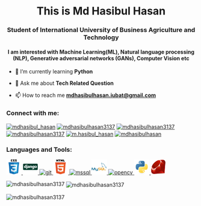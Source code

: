 <h1 align="center">This is Md Hasibul Hasan</h1>
<h3 align="center">Student of International University of Business Agriculture and Technology</h3>
<h4 align="center">I am interested with Machine Learning(ML), Natural language processing (NLP), Generative adversarial networks (GANs), Computer Vision etc</h4>

- 🌱 I’m currently learning **Python**

- 💬 Ask me about **Tech Related Question**

- 📫 How to reach me **mdhasibulhasan.iubat@gmail.com**

<h3 align="left">Connect with me:</h3>
<p align="left">
<a href="https://twitter.com/mdhasibul_hasan" target="blank"><img align="center" src="https://cdn.jsdelivr.net/npm/simple-icons@3.0.1/icons/twitter.svg" alt="mdhasibul_hasan" height="30" width="40" /></a>
<a href="https://linkedin.com/in/mdhasibulhasan3137" target="blank"><img align="center" src="https://cdn.jsdelivr.net/npm/simple-icons@3.0.1/icons/linkedin.svg" alt="mdhasibulhasan3137" height="30" width="40" /></a>
<a href="https://kaggle.com/mdhasibulhasan3137" target="blank"><img align="center" src="https://cdn.jsdelivr.net/npm/simple-icons@3.0.1/icons/kaggle.svg" alt="mdhasibulhasan3137" height="30" width="40" /></a>
<a href="https://fb.com/mdhasibulhasan3137" target="blank"><img align="center" src="https://cdn.jsdelivr.net/npm/simple-icons@3.0.1/icons/facebook.svg" alt="mdhasibulhasan3137" height="30" width="40" /></a>
<a href="https://instagram.com/m.hasibul_hasan" target="blank"><img align="center" src="https://cdn.jsdelivr.net/npm/simple-icons@3.0.1/icons/instagram.svg" alt="m.hasibul_hasan" height="30" width="40" /></a>
<a href="https://www.hackerrank.com/mdhasibulhasan" target="blank"><img align="center" src="https://cdn.jsdelivr.net/npm/simple-icons@3.0.1/icons/hackerrank.svg" alt="mdhasibulhasan" height="30" width="40" /></a>
</p>

<h3 align="left">Languages and Tools:</h3>
<p align="left"> <a href="https://www.w3schools.com/css/" target="_blank"> <img src="https://raw.githubusercontent.com/devicons/devicon/master/icons/css3/css3-original-wordmark.svg" alt="css3" width="40" height="40"/> </a> <a href="https://www.djangoproject.com/" target="_blank"> <img src="https://raw.githubusercontent.com/devicons/devicon/master/icons/django/django-original.svg" alt="django" width="40" height="40"/> </a> <a href="https://git-scm.com/" target="_blank"> <img src="https://www.vectorlogo.zone/logos/git-scm/git-scm-icon.svg" alt="git" width="40" height="40"/> </a> <a href="https://www.w3.org/html/" target="_blank"> <img src="https://raw.githubusercontent.com/devicons/devicon/master/icons/html5/html5-original-wordmark.svg" alt="html5" width="40" height="40"/> </a> <a href="https://www.microsoft.com/en-us/sql-server" target="_blank"> <img src="https://cdn.worldvectorlogo.com/logos/microsoft-sql-server.svg" alt="mssql" width="40" height="40"/> </a> <a href="https://www.mysql.com/" target="_blank"> <img src="https://raw.githubusercontent.com/devicons/devicon/master/icons/mysql/mysql-original-wordmark.svg" alt="mysql" width="40" height="40"/> </a> <a href="https://opencv.org/" target="_blank"> <img src="https://www.vectorlogo.zone/logos/opencv/opencv-icon.svg" alt="opencv" width="40" height="40"/> </a> <a href="https://www.python.org" target="_blank"> <img src="https://raw.githubusercontent.com/devicons/devicon/master/icons/python/python-original.svg" alt="python" width="40" height="40"/> </a> <a href="https://www.ruby-lang.org/en/" target="_blank"> <img src="https://raw.githubusercontent.com/devicons/devicon/master/icons/ruby/ruby-original.svg" alt="ruby" width="40" height="40"/> </a> </p>

<p><img align="left" src="https://github-readme-stats.vercel.app/api/top-langs?username=mdhasibulhasan3137&show_icons=true&locale=en&layout=compact" alt="mdhasibulhasan3137" /></p>

<p>&nbsp;<img align="center" src="https://github-readme-stats.vercel.app/api?username=mdhasibulhasan3137&show_icons=true&locale=en" alt="mdhasibulhasan3137" /></p>

<p><img align="center" src="https://github-readme-streak-stats.herokuapp.com/?user=mdhasibulhasan3137&" alt="mdhasibulhasan3137" /></p>
